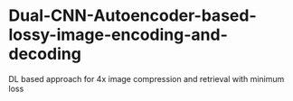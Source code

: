 # Dual-CNN-Autoencoder-based-lossy-image-encoding-and-decoding
DL based approach for 4x image compression and retrieval with minimum loss

